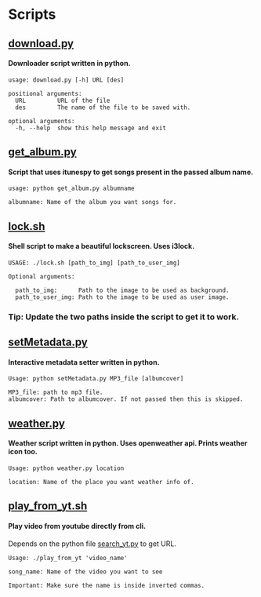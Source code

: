 # Scripts

## [download.py](https://github.com/deepjyoti30/Scripts/blob/master/download.py)

#### Downloader script written in python.

```
usage: download.py [-h] URL [des]

positional arguments:
  URL         URL of the file
  des         The name of the file to be saved with.

optional arguments:
  -h, --help  show this help message and exit
```

## [get_album.py](https://github.com/deepjyoti30/Scripts/blob/master/get_album.py)

#### Script that uses itunespy to get songs present in the passed album name.

```
usage: python get_album.py albumname

albumname: Name of the album you want songs for.
```

## [lock.sh](https://github.com/deepjyoti30/Scripts/blob/master/lock.sh)

#### Shell script to make a beautiful lockscreen. Uses i3lock.

```
USAGE: ./lock.sh [path_to_img] [path_to_user_img]

Optional arguments:

  path_to_img:      Path to the image to be used as background.
  path_to_user_img: Path to the image to be used as user image.

```

### Tip: Update the two paths inside the script to get it to work.

## [setMetadata.py](https://github.com/deepjyoti30/Scripts/blob/master/setMetadata.py)

#### Interactive metadata setter written in python.

```
Usage: python setMetadata.py MP3_file [albumcover]

MP3_file: path to mp3 file.
albumcover: Path to albumcover. If not passed then this is skipped.
```

## [weather.py](https://github.com/deepjyoti30/Scripts/blob/master/weather.py)

#### Weather script written in python. Uses openweather api. Prints weather icon too.

```
Usage: python weather.py location

location: Name of the place you want weather info of.
```

## [play_from_yt.sh](https://github.com/deepjyoti30/Scripts/blob/master/play_from_yt.sh)

#### Play video from youtube directly from cli.

Depends on the python file [search_yt.py](https://github.com/deepjyoti30/Scripts/blob/master/search_yt.py) to get URL.

```
Usage: ./play_from_yt 'video_name'

song_name: Name of the video you want to see

Important: Make sure the name is inside inverted commas.
```